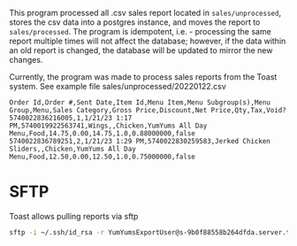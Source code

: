 This program processed all .csv sales report located in `sales/unprocessed`, stores the csv data into a postgres instance, and moves the report to `sales/processed`. The program is idempotent, i.e. - processing the same report multiple times will not affect the database; however, if the data within an old report is changed, the database will be updated to mirror the new changes.

Currently, the program was made to process sales reports from the Toast system. See example file
sales/unprocessed/20220122.csv
``` csv
Order Id,Order #,Sent Date,Item Id,Menu Item,Menu Subgroup(s),Menu Group,Menu,Sales Category,Gross Price,Discount,Net Price,Qty,Tax,Void?
5740022836216005,1,1/21/23 1:17 PM,5740019922563741,Wings,,Chicken,YumYums All Day Menu,Food,14.75,0.00,14.75,1.0,0.88000000,false
5740022836789251,2,1/21/23 1:29 PM,5740022830259583,Jerked Chicken Sliders,,Chicken,YumYums All Day Menu,Food,12.50,0.00,12.50,1.0,0.75000000,false
```

# SFTP
Toast allows pulling reports via sftp
``` bash
sftp -i ~/.ssh/id_rsa -r YumYumsExportUser@s-9b0f88558b264dfda.server.transfer.us-east-1.amazonaws.com:/113866
```